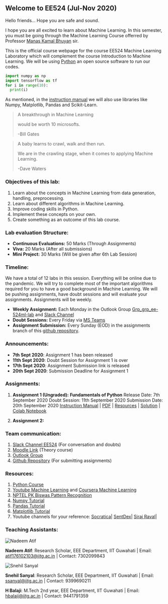 ## Welcome to EE524 (Jul-Nov 2020)
Hello friends... Hope you are safe and sound.

I hope you are all excited to learn about Machine Learning. In this semester, you must be going through the Machine Learning Course offerred by Professor [Manas Kamal Bhuyan](https://www.iitg.ac.in/mkb/) sir. 

This is the official course webpage for the course EE524 Machine Learning Laboratory which will complement the course Introduction to Machine Learning. We will be using [Python](https://www.python.org/) an open source software to run our codes.


```python
import numpy as np
import tensorflow as tf
for i in range(10):
  print(i)
```


As mentioned, in the [instruction manual](https://drive.google.com/drive/folders/109zI5MQ7jXmY-0sNRGy1VGqRi2nF7496) we will also use libraries like Numpy, Matplotlib, Pandas and Scikit-Learn.
> A breakthrough in Machine Learning 
>
> would be worth 10 microsofts. 
> 
> -Bill Gates 


> A baby learns to crawl, walk and then run.
>
> We are in the crawling stage, when it comes to applying Machine Learning.
> 
> -Dave Waters


### Objectives of this lab:
1. Learn about the concepts in Machine Learning from data generation, handling, preprocessing.
2. Learn about different algorithms in Machine Learning.
3. Improve coding skills in Python.
4. Implement these concepts on your own.
5. Create something as an outcome of this lab course.


### Lab evaluation Structure:
- **Continuous Evaluations:** 50 Marks (Through Assignments)
- **Viva:** 20 Marks (After all submissions)
- **Mini Project:** 30 Marks (Will be given after 6th Lab Session)


### Timeline:
We have a total of 12 labs in this session. Everything will be online due to the pandemic. We will try to complete most of the important algorithms required for you to have a good background in Machine Learning. We will be pushing assignments, have doubt sessions and will evaluate your assignments. Assignments will be weekly.


- **Weekly Assignment:** Each Monday in the Outlook Group [Grp_grp_ee-524ml-lab](https://iitgoffice.sharepoint.com/sites/Grp_grp_ee-524ml-lab) and [Slack Channel](https://app.slack.com/client/T01A6UP4R9Q)
- **Doubt Sessions:** Every Friday via [MS Teams](https://teams.microsoft.com/_#/school/conversations/General?threadId=19:a65717b18fe94e899fa357c2f8ace118@thread.tacv2&ctx=channel)
- **Assignment Submission:** Every Sunday (EOD) in the assignments branch of this [github repository]().
### Announcements:
- **7th Sept 2020**: Assignment 1 has been released
- **11th Sept 2020**: Doubt Session for Assignment 1 is over
- **17th Sept 2020**: Assignment Submission link is released
- **20th Sept 2020**: Submission Deadline for Assignment 1


### Assignments:

1. **Assignment 1 (Ungraded):**
**Fundamentals of Python**
Release Date: 7th September 2020
Doubt Session: 11th September 2020 
Submission Date: 20th September 2020
[Instruction Manual](https://drive.google.com/drive/folders/109zI5MQ7jXmY-0sNRGy1VGqRi2nF7496) | [PDF](https://drive.google.com/drive/folders/1xCGPPQ__xOPXzGLg5o47W4KKkrQECuG9) | [Resources]() | [Solution]() | [Colab Notebook]()

2. **Assignment 2:**


### Team communication:
1. [Slack Channel EE524](https://app.slack.com/client/T01A6UP4R9Q) (For conversation and doubts)
2. [Moodle Link](https://www.iitg.ac.in/moodle/course/view.php?id=790) (Theory course)
3. [Outlook Group](https://iitgoffice.sharepoint.com/sites/Grp_grp_ee-524ml-lab)
4. [Github Repository]() (For submitting assignments)


### Resources:
1. [Python Course](https://www.youtube.com/watch?v=oVp1vrfL_w4&list=PLQVvvaa0QuDe8XSftW-RAxdo6OmaeL85M)
2. [Youtube Machine Learning](https://www.youtube.com/watch?v=PPLop4L2eGk&list=PLLssT5z_DsK-h9vYZkQkYNWcItqhlRJLN) and [Coursera Machine Learning](https://www.coursera.org/learn/machine-learning)
3. [NPTEL PK Biswas Pattern Recognition](https://www.youtube.com/watch?v=U5xsX2ersHQ&list=PLbRMhDVUMngcx-ATexXZH_-u1wsIGIiyS)
4. [Numpy Tutorial](https://www.youtube.com/watch?v=QUT1VHiLmmI)
5. [Pandas Tutorial](https://www.youtube.com/watch?v=yzIMircGU5I&list=PL5-da3qGB5ICCsgW1MxlZ0Hq8LL5U3u9y)
6. [Matplotlib Tutorial](https://www.youtube.com/watch?v=q7Bo_J8x_dw&list=PLQVvvaa0QuDfefDfXb9Yf0la1fPDKluPF)
7. Youtube channels for your reference:
 [Socratica](https://www.youtube.com/user/SocraticaStudios)|
 [SentDex](https://www.youtube.com/user/sentdex)|
 [Siraj Raval](https://www.youtube.com/channel/UCWN3xxRkmTPmbKwht9FuE5A)|
 

### Teaching Assistants:
![Nadeem Atif](https://www.iitg.ac.in/mkb/wp-content/uploads/2019/07/Atif.png)

**Nadeem Atif**: 
Research Scholar, 
EEE Department, IIT Guwahati |
Email: atif176102103@iitg.ac.in |
Contact: 7302099843

![Snehil Sanyal](https://media-exp1.licdn.com/dms/image/C4E03AQGWGKkj-EB8kg/profile-displayphoto-shrink_400_400/0?e=1605744000&v=beta&t=URObe58D2gszuqDR3JwmBpUJ21WJoCb2bhZdpaHbv_k)

**Snehil Sanyal**:
Research Scholar,
EEE Department, IIT Guwahati |
Email: ssanyal@iitg.ac.in |
Contact: 9399690211 

**H Balaji**:
M.Tech 2nd year,
EEE Department, IIT Guwahati |
Email: hbalaji@iitg.ac.in |
Contact: 9441791359
